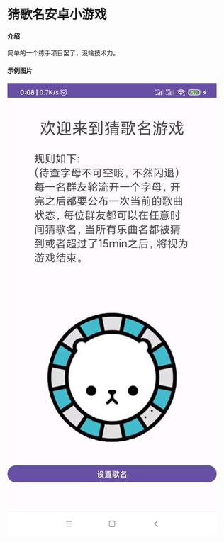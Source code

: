 # 猜歌名安卓小游戏

#### 介绍
简单的一个练手项目罢了，没啥技术力。

#### 示例图片
![闪退已修复](img69F380A38DAF91788D3A536A00DB835E.jpg)
